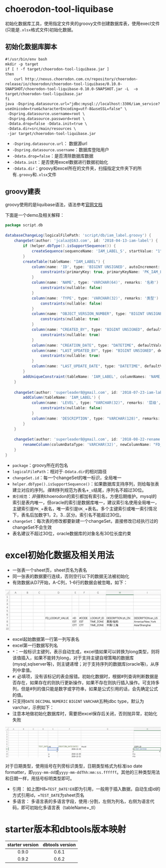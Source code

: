 # choerodon-tool-liquibase

初始化数据库工具，使用指定文件夹的groovy文件创建数据库表，使用execl文件(只能是`.xlsx`格式文件)初始化数据。

## 初始化数据库脚本

```shell
#!/usr/bin/env bash
mkdir -p target
if [ ! -f target/choerodon-tool-liquibase.jar ]
then
    curl http://nexus.choerodon.com.cn/repository/choerodon-release/io/choerodon/choerodon-tool-liquibase/0.10.0-SNAPSHOT/choerodon-tool-liquibase-0.10.0-SNAPSHOT.jar -L  -o target/choerodon-tool-liquibase.jar
fi
java -Dspring.datasource.url="jdbc:mysql://localhost:3306/iam_service?useUnicode=true&characterEncoding=utf-8&useSSL=false" \
 -Dspring.datasource.username=root \
 -Dspring.datasource.password=root \
 -Ddata.drop=false -Ddata.init=true \
 -Ddata.dir=src/main/resources \
 -jar target/choerodon-tool-liquibase.jar

```

- `-Dspring.datasource.url`： 数据源url
- `-Dspring.datasource.username`：数据库登陆用户
- `-Ddata.drop=false`：是否清除数据库数据
- `-Ddata.init`：是否使用excel数据进行数据初始化
- `-Ddata.dir`：groovy和excel所在的文件夹，扫描指定文件夹下的所有`.groovy`和`.xlsx`文件

## groovy建表

groovy使用的是liquibase语法，语法参考[官网文档](https://www.liquibase.org/documentation/changes/add_column.html)

下面是一个demo及相关解释：

```groovy
package script.db

databaseChangeLog(logicalFilePath: 'script/db/iam_label.groovy') {
    changeSet(author: 'jcalaz@163.com', id: '2018-04-13-iam-label') {
        if (helper.dbType().isSupportSequence()) {
            createSequence(sequenceName: 'IAM_LABEL_S', startValue: "1")
        }
        createTable(tableName: "IAM_LABEL") {
            column(name: 'ID', type: 'BIGINT UNSIGNED', autoIncrement: true, remarks: '表ID，主键，供其他表做外键，unsigned bigint、单表时自增、步长为 1') {
                constraints(primaryKey: true, primaryKeyName: 'PK_IAM_LABEL')
            }
            column(name: 'NAME', type: 'VARCHAR(64)', remarks: '名称') {
                constraints(nullable: false)
            }
            column(name: 'TYPE', type: 'VARCHAR(32)', remarks: '类型') {
                constraints(nullable: false)
            }
            column(name: "OBJECT_VERSION_NUMBER", type: "BIGINT UNSIGNED", defaultValue: "1") {
                constraints(nullable: true)
            }
            column(name: "CREATED_BY", type: "BIGINT UNSIGNED", defaultValue: "0") {
                constraints(nullable: true)
            }
            column(name: "CREATION_DATE", type: "DATETIME", defaultValueComputed: "CURRENT_TIMESTAMP")
            column(name: "LAST_UPDATED_BY", type: "BIGINT UNSIGNED", defaultValue: "0") {
                constraints(nullable: true)
            }
            column(name: "LAST_UPDATE_DATE", type: "DATETIME", defaultValueComputed: "CURRENT_TIMESTAMP")
        }
        addUniqueConstraint(tableName: 'IAM_LABEL', columnNames: 'NAME, TYPE', constraintName: 'UK_IAM_LABEL_U1')
    }

    changeSet(author: 'superleader8@gmail.com', id: '2018-07-23-iam-label-add-column') {
        addColumn(tableName: 'IAM_LABEL') {
            column(name: 'LEVEL', type: "VARCHAR(32)", remarks: '层级', afterColumn: 'TYPE') {
                constraints(nullable: false)
            }
            column(name: 'DESCRIPTION', type: "VARCHAR(128)", remarks: '描述', afterColumn: 'LEVEL')
        }
    }

    changeSet(author: 'superleader8@gmail.com', id: '2018-08-22-rename') {
        renameColumn(columnDataType: 'VARCHAR(32)', newColumnName: "FD_LEVEL", oldColumnName: "LEVEL", remarks: '层级', tableName: 'IAM_LABEL')
    }
}
```

- `package`：groovy所在的包名
- `logicalFilePath`：相对于`-Ddata.dir`的相对路径
- `changeSet.id`：每一个changeSet的唯一标识，全局唯一
- `helper.dbType().isSupportSequence()`：如果数据库支持序列，则给每张表建立对应的序列。*强制*序列规范为表名+`_s`结尾，序列名不超过30位。
- `索引规范`：*非强制*choerodon的索引都加有索引名，方便后期维护。mysql的索引是表内唯一，但oracle的索引是数据库唯一，建议索引名使用全局唯一，主键索引是`PK_`+表名，唯一索引是`UK_`+表名。多个主键索引或唯一索引情况下，表名后加数字1，2，3...区分。索引名不能超过30位。
-  `changeSet`：每次表的修改都要新建一个changeSet，直接修改已经执行过的changeSet不会生效
- 表名建议不超过30位，oracle数据库的对象名有30位长度约束

# excel初始化数据及相关用法

* 一张表一个sheet页，sheet页名为表名
* 同一张表的数据要行连续，否则空行以下的数据无法被初始化
* 有效数据从D7开始，A-C列，1-6行的数据会被忽略，如下：

![demo excel](images/excel.jpg)

* excel起始数据第一行第一列写表名
* excel第一行数据写列名
* `*`：一般标识主键列，表示自动生成，excel值如果可以转换为long类型，则将该值插入，如果不能转为long，对于支持主键自增策略的数据库(mysql,sqlserver等)，则主键递增；对于支持序列的数据库(oracle等)，从序列中拿值。
* `#`: 必填项，没有该标记的表会报错。初始化数据时，根据#列查询判断数据是否存在，如果存在的则执行更新操作，如果不存在则执行插入操作。可支持多列，但是#列的值只能是数字或字符串，如果是公式引用的话，会先确定公式的值。
* 只支持`DATE` `DECIMAL` `NUMERIC` `BIGINT` `VARCHAR`五种jdbc type，默认为varchar，示例如下：
* 注意本地做初始化数据库时，需要把excel保存后关闭，否则抛异常，初始化失败

![demo date](images/date.jpg)

对于日期类型，使用括号在列旁标识类型，日期类型格式为标准iso date formatter，即`yyyy-mm-dd`或`yyyy-mm-ddThh:mm:ss.ffffff`。其他的三种类型用法和日期一样，用括号标明类型即可。

* 引用： 如上图H8`=TEST_DATE!E8`即为引用，一般用于插入数据，自动生成id的方式引用id，`=TEST_DATE`为sheet页名
* 多语言： 多语言表的多语言字段，使用`:`分割，左侧为列名，右侧为语言代码，即可初始化多语言表（tableName+_tl）

# starter版本和dbtools版本映射

| starter version | dbtools version|
|:-----:|:-----:|
|0.9.0|0.6.1|
|0.9.2|0.6.2|
